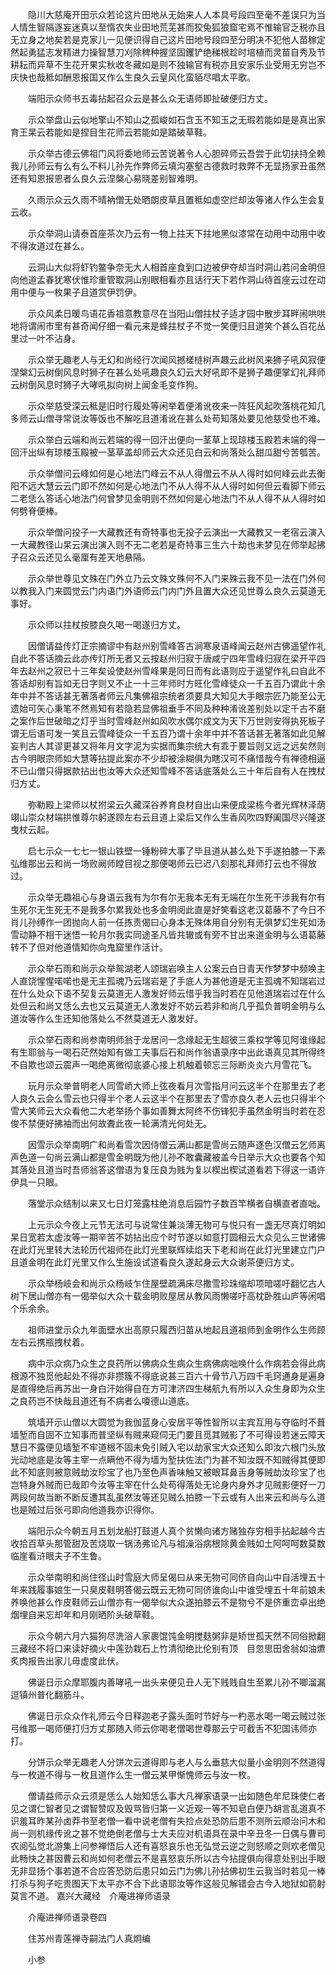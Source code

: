 <!-- { "loadSidebar": true } -->
　　隐川大慈庵开田示众若论这片田地从无始来人人本具号段四至毫不差误只为当人情生智隔逐妄迷真以至惰农失业田地荒芜甚而狡兔狐狼窟宅焉不惟输官乏税亦且无立身之地矣若是克家儿一见便识得自己这片田地号段四至分明决不犯他人苗稼定然起勇猛志发精进力操智慧刀刈除稗种握坚固钁铲绝稊根趁时培植而灵苗自秀及节耕耘而异草不生花开果实秋收冬藏如是则不独输官有税亦且安家乐业受用无穷岂不庆快也哉秪如酬恩报国又作么生良久云皇风化蛮貊尽唱太平歌。

　　端阳示众师书五毒拈起召众云是甚么众无语师即扯破便归方丈。

　　示众举盘山云似地擎山不知山之孤峻如石含玉不知玉之无瑕若能如是是真出家育王杲云若能如是捏目生花师云若能如是踏破草鞋。

　　示众举古德云佛祖门风将委地师云苦说著令人心胆碎师云吾尝于此切扶持全赖我儿孙师云有么有么不料儿孙先作弊师云填沟塞壑古德救时救弊不无显扬家丑虽然还有知恩报恩者么良久云涅槃心易晓差别智难明。

　　久雨示众云久雨不晴衲僧无处晒朗皮草且置秪如虚空烂却汝等诸人作么生会复云收。

　　示众举洞山请泰首座茶次乃云有一物上拄天下拄地黑似漆常在动用中动用中收不得汝道过在甚么。

　　云洞山大似将虾钓鳖争奈无大人相首座食到口边被伊夺却当时洞山若问金明但向他道孟春犹寒伏惟珍重管取洞山别眼相看亦且话行天下若作洞山待首座云过在动用中便与一枚果子且道赏伊罚伊。

　　示众风柔日暖鸟语花香祖意教意尽在当阳山僧拄杖子适才园中散步耳畔闹哄哄地将谓闹市里有甚奇闻仔细一看元来是蜂拄杖子不觉一笑便归且道笑个甚么百花丛里过一叶不沾身。

　　示众举无趣老人与无幻和尚经行次闻风撼槎梿树声趣云此树风来狮子吼风寂便涅槃幻云树倒风息时狮子在甚么处吼趣良久幻云大好吼即不是狮子趣便掌幻礼拜师云树倒风息时狮子大哮吼拟向树上闻金毛变作狗。

　　示众举慈受深云秪是旧时行履处等闲举着便淆讹夜来一阵狂风起吹落桃花知几多师云山僧寻常说汝等饭也不解吃且道淆讹在甚么处苟知落处要见他慈受也不难。

　　示众举白云端和尚云若端的得一回汗出便向一茎草上现琼楼玉殿若未端的得一回汗出纵有琼楼玉殿被一茎草盖却师云大众还见白云和尚落处么甜瓜甜兮苦瓠苦。

　　示众举僧问云峰如何是心地法门峰云不从人得僧云不从人得时如何峰云此去衡阳不远大慧云云门即不然如何是心地法门不从人得不从人得时如何但云看脚下师云二老恁么答话心地法门何曾梦见金明则不然如何是心地法门不从人得不从人得时如何劈脊便棒。

　　示众举僧问投子一大藏教还有奇特事也无投子云演出一大藏教又一老宿云演入一大藏教径山杲云演出演入则不无二老若是奇特事三生六十劫也未梦见在师举起拂子召众云还见么毫厘有差天地悬隔。

　　示众举世尊见文殊在门外立乃云文殊文殊何不入门来殊云我不见一法在门外何以教我入门来圆觉云门内语门外语师云门内门外且置大众还见世尊么良久云莫道无事好。

　　示众师以拄杖按膝良久喝一喝遂归方丈。

　　因僧请益传灯正宗摘谬中有赵州别雪峰答古涧寒泉语峰闻云赵州古佛遥望作礼自此不答话摘云此亦传灯所无者又云按赵州归寂于唐咸宁四年雪峰归寂在梁开平四年去赵州之寂已十三年矣设使赵州雪峰果是同日而有此语则应于遥望作礼曰自此不答话却别有旨如无日字则又不止一十三年师时方旺化雪峰徒众一千五百乃谓此十余年中并不答话甚无著落者师云凡集佛祖宗统者须要具大知见大手眼宗匠乃能至公无遗始可矢心秉笔不然焉知有若隐若显佛祖垂手不同及种种淆讹差别处以定千古不磨之案作后世破暗之灯乎当时雪峰赵州如风吹水偶尔成文为天下万世则安得执死板子谓无后语可发一笑且云雪峰徒众一千五百乃谓十余年中并不答话甚无著落如此见解妄判古人其谬更甚又将年月文字泥为实据而集宗统大有乖于要旨则又远之远矣然则古今明眼宗师如大慧等拈提此案亦不少却被涂糊俱为瞎汉可不痛惜哉今有禅德相逼不已山僧只得据款拈出也汝等大众还知雪峰不答话底落处么三十年后自有人在拽杖归方丈。

　　弥勒殿上梁师以杖拊梁云久藏深谷养育良材自出山来便成梁栋今者光辉林泽荫翊山崇众材端拱惟尊尔躬遂顾左右云且道上梁后又作么生香风吹四野阖国尽兴隆遂曳杖云起。

　　启七示众一七七一银山铁壁一锤粉碎大事了毕且道从甚么处下手遂拍膝一下素弘维那出云和尚一场败阙师瞠目视之那便喝师云已迟八刻那礼拜师打云也不得放过。

　　示众举无趣祖心与身语云我有为尔有尔无我本无有无端在尔生死干涉我有尔有生死尔无生死无不是我多尔累我处也多金明阅此直是好笑看这老汉葛藤不了今日不肖儿孙缚作一团抛向人前一任拣责偈曰心身本无殊体用自分别有无俱梦幻生死如汤雪动静不相干迷悟一轮月尔我实同途圣凡皆共辙或有旁不甘出来道金明与么语葛藤转不了但对他道情知你向鬼窟里作活计。

　　示众举石雨和尚示众举鸳湖老人颂瑞岩唤主人公案云白日青天作梦梦中频唤主人直饶惺惺喏喏也是无主孤魂乃云瑞岩是了手底人为甚他道是无主孤魂不知瑞岩过在什么处众下语不契复云莫道无人激发好师云惜乎我当时若在见他道瑞岩过在什么处但云和尚又恁么去也又云莫道无人激发好不妨云若非和尚几乎孤负普明金明与么道汝等作么生还知他落处么不然莫道无人激发好。

　　示众举石雨和尚参南明师翁于龙居问一念缘起无生超彼三乘权学等见阿谁缘起有生耶翁与一喝石茫然始知有做工夫事后石和尚作翁语录序中出此语真见其所得终不自欺也颂云震声一喝绝离微彻底婆心接上机触着顿忘三际断炎炎六月雪花飞。

　　玩月示众举普明老人同雪峤大师上弦夜看月次雪指月问云这半个在那里去了老人良久云会么雪云也只得半个老人云这半个在那里去了雪亦良久老人云也只得半个雪大笑师云大众看他二大老举扬个事如善舞太阿终不伤锋犯手虽然金明当时若在忍俊不禁便好拂袖而出何故聻此夜一轮满清光何处无。

　　因雪示众举南明广和尚看雪次因侍僧云满山都是雪尚云随声逐色汉僧云乞师离声色道一句尚云满山都是雪金明既为他儿孙不敢囊藏被盖今日举示大众也要各个知其落处且道当时吾师翁答这僧语为复压良为贱为复以楔出楔试道看若下得这一语许伊具一只眼。

　　落堂示众结制以来又七日灯笼露柱绝消息后园竹子数百竿横者自横直者直咄。

　　上元示众今夜上元节无法可与说常住兼淡薄无物可与悦只有一盏无尽真灯明如杲日宽若太虚汝等一期辛苦不妨拈出应个时节遂以如意打圆相云大众见么三世诸佛在此灯光里转大法轮历代祖师在此灯光里联辉续焰天下老和尚在此灯光里建立门户且道金明在此灯光里又作么生施设试道看良久遂起身云大众谢茶便归方丈。

　　示众举杨岐会和尚示众杨岐乍住屋壁疏满床尽撒雪珍珠缩却项暗嗟吁翻忆古人树下居山僧亦有一偈举似大众十载金明败屋居从教风雨懒嗟吁高枕卧胜山庐等闲唱个乐余余。

　　祖师进堂示众九年面壁水出高原只履西归苗从地起且道祖师到金明作么生师顾左右云携瓶拽杖着。

　　病中示众病乃众生之良药所以佛病众生病众生病佛病咄唤什么作病若会得此病根源不独觅他起处不得亦非攒簇不得底说甚三百六十骨节八万四千毛窍通身是遍身是直得绝后再苏出一身白汗始得自在方可津济四生梯航九有所以入众生身即为众生之良药岂不快哉且道还有不病者么嗄德山道底。

　　筑墙开示山僧以大圆觉为我伽蓝身心安居平等性智所以主宾互用与夺临时不葺墙堑而自固不立知事而普坚纵有贼来窥伺无门要且觅其贼影了不可得设若迷云障天慧日不露便见墙堑不牢道根不固未免引贼入宅以劫家宝大众还知么即汝六根门头放光动地底是汝等主宰一点瞒他不得为墙为堑扶佐法门为甚不知汝既不知贼得其便即此不知底则被意贼劫汝珍宝了也乃至色声香味触又被眼耳鼻舌身等贼劫汝珍宝了也岂特身外贼而已哉即今汝等主宰在什么处苟得落处无论身内身外才见贼影便好一刀两段何故当断不断反遭其乱虽然汝等还见贼么拍膝一下云或有人出来云和尚与么道也是贼过后张弓即向他道我亦识得你。

　　端阳示众今朝五月五划龙船打鼓道人真个贫懒向诸方赌独存穷相手拈起越今古收拾百草头那管甜及苦烧取一锅汤弗论凡与祖澡浴病根除黄金贱如土阿呵呵数莫数临崖看浒眼夫子不生鲁。

　　示众举南明和尚住径山时雪庭大师呈偈曰从来无物可同侪自向山中自活埋五十年来践履事娘生一只臭皮鞋明答偈云既云无物可同侪谁向山中谁受埋五十年前娘未养唤他甚么作皮鞋师云山僧亦有一偈举似大众遂拍膝云不是物兮不是侪重峦卓出绝烟埋自来忘却年和月刚晒阶头破草鞋。

　　示众今朝六月六猫狗尽洗浴人家裹馄饨金明搅麸粥非是矫世孤天然不同俗掀翻三藏经不将口来读好摘火中莲劲栽石上竹清彻绝比伦别有顶　目忽思田舍翁如油爊炙肉报告出家儿毋虚度此伏。

　　佛诞日示众摩耶腹内善哮吼一出头来便见丑人无下贱贱自生至累儿孙不唧溜漏逗镇州普化翻筋斗。

　　佛诞日示众众作礼师云今日释迦老子露头面时节好与一杓恶水喝一喝云贼过张弓维那一喝师便打归方丈那随入师云你喝老僧喝世尊那云宁可截舌不犯国讳师亦打。

　　分饼示众举无趣老人分饼次云道得即与老人与么垂慈大似量小金明则不然道得与一枚道不得与一枚且道作么生一僧云某甲惭愧师云与汝一枚。

　　僧请益师示众云须是恁么人始知恁么事大凡禅家语录一出如随色牟尼珠使仁者见之谓仁智者见之谓智赞叹及毁骂皆归第一义近观一等不知皂白便乃胡言乱道真不识羞耳昨某孙卤莽书至老僧一看中说老僧有失捡点处恐防后患不测所云顺治问木和尚一则机缘传讹之甚不觉绝倒老僧与士大夫应对机语具在录中辛丑冬一日偶与曹司农阅弘觉北游集上问参禅悟后人还有喜怒哀乐也无弘觉云逆之则怒顺之则欢老僧见此畅快之甚因曹云和尚如何老僧云不是喜怒哀乐所以古今拈提俱向得意处别出手眼无非显扬个事若道不合应答恐防后患只如云门为佛儿孙拈佛初生云我当时若见一棒打杀与狗子吃贵图天下太平亦不合下此语耶汝等作这般见解错会古今入地狱如箭射莫言不道。
嘉兴大藏经　介庵进禅师语录


　　介庵进禅师语录卷四

　　住苏州青莲禅寺嗣法门人真炯编

　　小参

